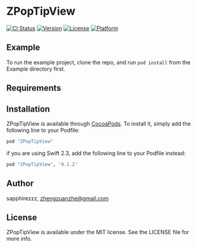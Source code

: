 # ZPopTipView

[![CI Status](http://img.shields.io/travis/sapphirezzz/ZPopTipView.svg?style=flat)](https://travis-ci.org/sapphirezzz/ZPopTipView)
[![Version](https://img.shields.io/cocoapods/v/ZPopTipView.svg?style=flat)](http://cocoapods.org/pods/ZPopTipView)
[![License](https://img.shields.io/cocoapods/l/ZPopTipView.svg?style=flat)](http://cocoapods.org/pods/ZPopTipView)
[![Platform](https://img.shields.io/cocoapods/p/ZPopTipView.svg?style=flat)](http://cocoapods.org/pods/ZPopTipView)

## Example

To run the example project, clone the repo, and run `pod install` from the Example directory first.

## Requirements

## Installation

ZPopTipView is available through [CocoaPods](http://cocoapods.org). To install
it, simply add the following line to your Podfile:

```ruby
pod "ZPopTipView"
```

if you are using Swift 2.3, add the following line to your Podfile instead:

```ruby
pod "ZPopTipView", '0.1.2'
```

## Author

sapphirezzz, zhengzuanzhe@gmail.com

## License

ZPopTipView is available under the MIT license. See the LICENSE file for more info.
